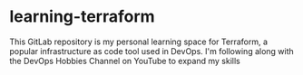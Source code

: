 # learning-terraform
This GitLab repository is my personal learning space for Terraform, a popular infrastructure as code tool used in DevOps. I'm following along with the DevOps Hobbies Channel on YouTube to expand my skills
